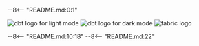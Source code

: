 --8<-- "README.md:0:1"

![dbt logo for light mode](https://raw.githubusercontent.com/sdebruyn/dbt-fabric/forked-version/assets/dbt-signature_tm.png#gh-light-mode-only)
![dbt logo for dark mode](https://raw.githubusercontent.com/sdebruyn/dbt-fabric/forked-version/assets/dbt-signature_tm_light.png#gh-dark-mode-only)
![fabric logo](https://raw.githubusercontent.com/sdebruyn/dbt-fabric/forked-version/assets/fabric.png)

--8<-- "README.md:10:18"
--8<-- "README.md:22"
